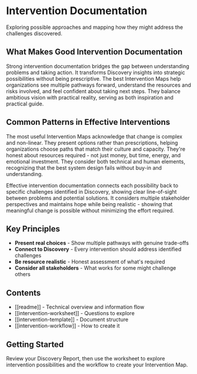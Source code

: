 # Intervention Documentation

Exploring possible approaches and mapping how they might address the challenges discovered.

## What Makes Good Intervention Documentation

Strong intervention documentation bridges the gap between understanding problems and taking action. It transforms Discovery insights into strategic possibilities without being prescriptive. The best Intervention Maps help organizations see multiple pathways forward, understand the resources and risks involved, and feel confident about taking next steps. They balance ambitious vision with practical reality, serving as both inspiration and practical guide.

## Common Patterns in Effective Interventions

The most useful Intervention Maps acknowledge that change is complex and non-linear. They present options rather than prescriptions, helping organizations choose paths that match their culture and capacity. They're honest about resources required - not just money, but time, energy, and emotional investment. They consider both technical and human elements, recognizing that the best system design fails without buy-in and understanding.

Effective intervention documentation connects each possibility back to specific challenges identified in Discovery, showing clear line-of-sight between problems and potential solutions. It considers multiple stakeholder perspectives and maintains hope while being realistic - showing that meaningful change is possible without minimizing the effort required.

## Key Principles

- **Present real choices** - Show multiple pathways with genuine trade-offs
- **Connect to Discovery** - Every intervention should address identified challenges
- **Be resource realistic** - Honest assessment of what's required
- **Consider all stakeholders** - What works for some might challenge others

## Contents
- [[readme]] - Technical overview and information flow
- [[intervention-worksheet]] - Questions to explore
- [[intervention-template]] - Document structure
- [[intervention-workflow]] - How to create it

## Getting Started
Review your Discovery Report, then use the worksheet to explore intervention possibilities and the workflow to create your Intervention Map.